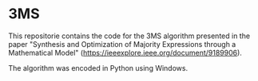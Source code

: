 # 3MS
This repositorie contains the code for the 3MS algorithm presented in the paper "Synthesis and Optimization of Majority Expressions through a Mathematical Model" (https://ieeexplore.ieee.org/document/9189906).

The algorithm was encoded in Python using Windows.

